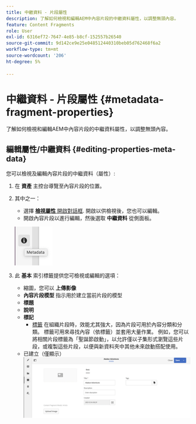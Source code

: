 ```yaml
---
title: 中繼資料 - 片段屬性
description: 了解如何檢視和編輯AEM中內容片段的中繼資料屬性，以調整無頭內容。
feature: Content Fragments
role: User
exl-id: 6316ef72-7647-4e85-b8cf-152557b26540
source-git-commit: 9d142ce9e25e048512440310beb05d762468f6a2
workflow-type: tm+mt
source-wordcount: '206'
ht-degree: 5%

---
```


# 中繼資料 - 片段屬性 {#metadata-fragment-properties}

了解如何檢視和編輯AEM中內容片段的中繼資料屬性，以調整無頭內容。

## 編輯屬性/中繼資料 {#editing-properties-meta-data}

您可以檢視及編輯內容片段的中繼資料（屬性）:

1. 在 **資產** 主控台導覽至內容片段的位置。
2. 其中之一：

   * 選擇 [**檢視屬性** 開啟對話框](/help/assets/manage-assets.md#editing-properties). 開啟以供檢視後，您也可以編輯。
   * 開啟內容片段以進行編輯，然後選取 **中繼資料** 從側面板。

   ![中繼資料](assets/cfm-metadata-01.png)

3. 此 **基本** 索引標籤提供您可檢視或編輯的選項：

   * 縮圖，您可以 **上傳影像**
   * **內容片段模型** 指示用於建立當前片段的模型
   * **標題**
   * **說明**
   * **標記**
      * [標籤](/help/sites-authoring/tags.md) 在組織片段時，效能尤其強大，因為片段可用於內容分類和分類。 標籤可用來尋找內容（依標籤）並套用大量作業。
例如，您可以將相關片段標籤為「聖誕節啟動」，以允許僅以子集形式瀏覽這些片段，或複製這些片段，以便與新資料夾中其他未來啟動搭配使用。
   * 已建立（僅顯示）
   ![中繼資料](assets/cfm-metadata-02.png)
